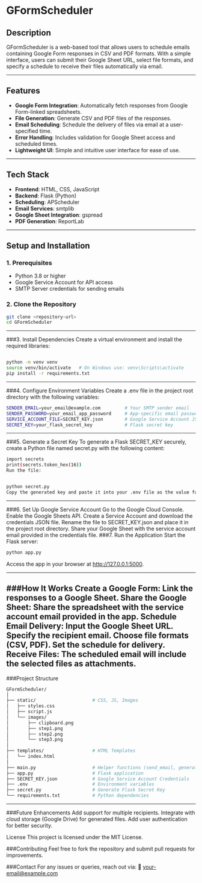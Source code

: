 # GFormScheduler

## Description  
GFormScheduler is a web-based tool that allows users to schedule emails containing Google Form responses in CSV and PDF formats. With a simple interface, users can submit their Google Sheet URL, select file formats, and specify a schedule to receive their files automatically via email.  

---

## Features  

- **Google Form Integration**: Automatically fetch responses from Google Form-linked spreadsheets.  
- **File Generation**: Generate CSV and PDF files of the responses.  
- **Email Scheduling**: Schedule the delivery of files via email at a user-specified time.  
- **Error Handling**: Includes validation for Google Sheet access and scheduled times.  
- **Lightweight UI**: Simple and intuitive user interface for ease of use.  

---

## Tech Stack  

- **Frontend**: HTML, CSS, JavaScript  
- **Backend**: Flask (Python)  
- **Scheduling**: APScheduler  
- **Email Services**: smtplib  
- **Google Sheet Integration**: gspread  
- **PDF Generation**: ReportLab  

---

## Setup and Installation  

### 1. Prerequisites  
- Python 3.8 or higher  
- Google Service Account for API access  
- SMTP Server credentials for sending emails  

### 2. Clone the Repository  
```bash
git clone <repository-url>
cd GFormScheduler
```
---
###3. Install Dependencies
Create a virtual environment and install the required libraries:

```bash

python -m venv venv  
source venv/bin/activate   # On Windows use: venv\Scripts\activate  
pip install -r requirements.txt
```
---
###4. Configure Environment Variables
Create a .env file in the project root directory with the following variables:
```bash
SENDER_EMAIL=your_email@example.com         # Your SMTP sender email  
SENDER_PASSWORD=your_email_app_password     # App-specific email password  
SERVICE_ACCOUNT_FILE=SECRET_KEY.json        # Google Service Account JSON file  
SECRET_KEY=your_flask_secret_key            # Flask secret key
```
---

###5. Generate a Secret Key
To generate a Flask SECRET_KEY securely, create a Python file named secret.py with the following content:

```bash
import secrets  
print(secrets.token_hex(16))  
Run the file:
```
```bash

python secret.py  
Copy the generated key and paste it into your .env file as the value for SECRET_KEY.
```
---

###6. Set Up Google Service Account
Go to the Google Cloud Console.
Enable the Google Sheets API.
Create a Service Account and download the credentials JSON file.
Rename the file to SECRET_KEY.json and place it in the project root directory.
Share your Google Sheet with the service account email provided in the credentials file.
###7. Run the Application
Start the Flask server:

```bash
python app.py
```  
Access the app in your browser at http://127.0.0.1:5000.

---

###How It Works
Create a Google Form: Link the responses to a Google Sheet.
Share the Google Sheet: Share the spreadsheet with the service account email provided in the app.
Schedule Email Delivery:
Input the Google Sheet URL.
Specify the recipient email.
Choose file formats (CSV, PDF).
Set the schedule for delivery.
Receive Files: The scheduled email will include the selected files as attachments.
---
###Project Structure
```bash
GFormScheduler/  
│  
├── static/                     # CSS, JS, Images  
│   ├── styles.css  
│   ├── script.js  
│   └── images/  
│       ├── clipboard.png  
│       ├── step1.png  
│       ├── step2.png  
│       └── step3.png  
│  
├── templates/                  # HTML Templates  
│   └── index.html  
│  
├── main.py                     # Helper functions (send_email, generate_csv, etc.)  
├── app.py                      # Flask application  
├── SECRET_KEY.json             # Google Service Account Credentials  
├── .env                        # Environment variables  
├── secret.py                   # Generate Flask Secret Key  
└── requirements.txt            # Python dependencies

```
---

###Future Enhancements
Add support for multiple recipients.
Integrate with cloud storage (Google Drive) for generated files.
Add user authentication for better security.


License
This project is licensed under the MIT License.

###Contributing
Feel free to fork the repository and submit pull requests for improvements.

###Contact
For any issues or queries, reach out via:
📧 your-email@example.com
